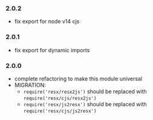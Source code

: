 ### 2.0.2

- fix export for node v14 cjs

### 2.0.1

- fix export for dynamic imports

### 2.0.0

- complete refactoring to make this module universal
- MIGRATION:
    - `require('resx/resx2js')` should be replaced with `require('resx/cjs/resx2js')`
    - `require('resx/js2resx')` should be replaced with `require('resx/cjs/js2resx')`

